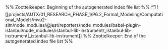 %% Zoottelkeeper: Beginning of the autogenerated index file list  %%
🗂️ ![[projects/AUTX/01_RESEARCH_PHASE_1/P6.2_Formal_Modeling/Computational_Models/mvu2-sim/node_modules/@jest/reporters/node_modules/babel-plugin-istanbul/node_modules/istanbul-lib-instrument/_istanbul-lib-instrument|_istanbul-lib-instrument]]
%% Zoottelkeeper: End of the autogenerated index file list  %%
